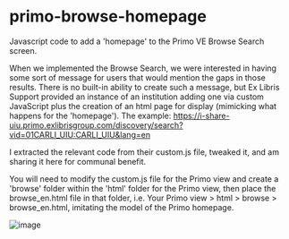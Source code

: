 # primo-browse-homepage
Javascript code to add a 'homepage' to the Primo VE Browse Search screen.

When we implemented the Browse Search, we were interested in having some sort of message for users that would mention the gaps in those results. There is no built-in ability to create such a message, but Ex Libris Support provided an instance of an institution adding one via custom JavaScript plus the creation of an html page for display (mimicking what happens for the 'homepage'). The example: https://i-share-uiu.primo.exlibrisgroup.com/discovery/search?vid=01CARLI_UIU:CARLI_UIU&lang=en

I extracted the relevant code from their custom.js file, tweaked it, and am sharing it here for communal benefit.

You will need to modify the custom.js file for the Primo view and create a 'browse' folder within the 'html' folder for the Primo view, then place the browse_en.html file in that folder, i.e. Your Primo view > html > browse > browse_en.html, imitating the model of the Primo homepage.

![image](https://user-images.githubusercontent.com/75031778/180499512-ff4d1e6a-72ec-41c9-a966-ddb3572fa60e.png)
